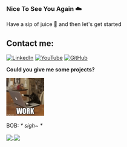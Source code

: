 ### Nice To See You Again  ☁️
Have a sip of juice 🧃 and then let's get started 

## Contact me:
[![LinkedIn](https://img.shields.io/badge/-LinkedIn-blue?style=flat&logo=linkedin&logoColor=white)](https://www.linkedin.com/in/long-nguyen-hai-07926b27b/)
[![YouTube](https://img.shields.io/badge/-YouTube-red?style=flat&logo=youtube&logoColor=white)](https://www.youtube.com/@samefrequency-it)
[![GitHub](https://img.shields.io/badge/-GitHub-black?style=flat&logo=github&logoColor=white)](https://github.com/nguyenlong-github/) <br/>


<strong>Could you give me some projects?</strong>


<span>
  <img src="cat.gif" alt="Cat" width="100" />
  
</span>

BOB: <em>* sigh~ *</em>
<div>
  <a href="https://github.com/nguyenlong-github/nguyenlong-github/">
    <img align="center" src="https://github-readme-stats.anuraghazra1.vercel.app/api/pin/?username=nguyenlong-github&repo=nguyenlong-github&theme=radical" />
  </a>
  <a href="https://github.com/nguyenlong-github/fityourstyle">
    <img align="center" src="https://github-readme-stats.anuraghazra1.vercel.app/api/pin/?username=nguyenlong-github&repo=fityourstyle&theme=radical" />
  </a>
</div>


<!--
![nguyenlong's github stats](https://github-readme-stats-git-masterrstaa-rickstaa.vercel.app/api?username=nguyenlong-github&show_icons=true&theme=tokyonight&hide=contribs,prs,issues)
-->










